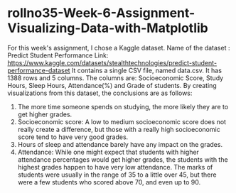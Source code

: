 # rollno35-Week-6-Assignment-Visualizing-Data-with-Matplotlib
For this week's assignment, I chose a Kaggle dataset.
Name of the dataset : Predict Student Performance
Link: https://www.kaggle.com/datasets/stealthtechnologies/predict-student-performance-dataset
It contains a single CSV file, named data.csv. It has 1388 rows and 5 columns. The columns are: Socioeconomic Score, Study Hours, Sleep Hours, Attendance(%) and Grade of students. By creating visualizations from this dataset, the conclusions are as follows:

1. The more time someone spends on studying, the more likely they are to get higher grades.
2. Socioeconomic score: A low to medium socioeconomic score does not really create a difference, but those with a really high socioeconomic score tend to have very good grades.
3. Hours of sleep and attendance barely have any impact on the grades.
4. Attendance: While one might expect that students with higher attendance percentages would get higher grades, the students with the highest grades happen to have very low attendance.
The marks of students were usually in the range of 35 to a little over 45, but there were a few students who scored above 70, and even up to 90.
